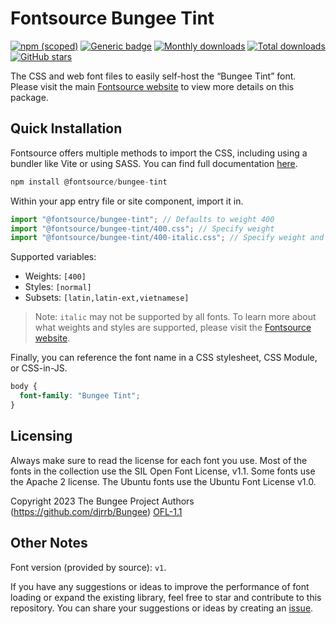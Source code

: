 # Fontsource Bungee Tint

[![npm (scoped)](https://img.shields.io/npm/v/@fontsource/bungee-tint?color=brightgreen)](https://www.npmjs.com/package/@fontsource/bungee-tint) [![Generic badge](https://img.shields.io/badge/fontsource-passing-brightgreen)](https://github.com/fontsource/fontsource) [![Monthly downloads](https://badgen.net/npm/dm/@fontsource/bungee-tint)](https://github.com/fontsource/fontsource) [![Total downloads](https://badgen.net/npm/dt/@fontsource/bungee-tint)](https://github.com/fontsource/fontsource) [![GitHub stars](https://img.shields.io/github/stars/fontsource/fontsource.svg?style=social&label=Star)](https://github.com/fontsource/fontsource/stargazers)

The CSS and web font files to easily self-host the “Bungee Tint” font. Please visit the main [Fontsource website](https://fontsource.org/fonts/bungee-tint) to view more details on this package.

## Quick Installation

Fontsource offers multiple methods to import the CSS, including using a bundler like Vite or using SASS. You can find full documentation [here](https://fontsource.org/docs/getting-started/introduction).

```javascript
npm install @fontsource/bungee-tint
```

Within your app entry file or site component, import it in.

```javascript
import "@fontsource/bungee-tint"; // Defaults to weight 400
import "@fontsource/bungee-tint/400.css"; // Specify weight
import "@fontsource/bungee-tint/400-italic.css"; // Specify weight and style
```

Supported variables:
- Weights: `[400]`
- Styles: `[normal]`
- Subsets: `[latin,latin-ext,vietnamese]`

> Note: `italic` may not be supported by all fonts. To learn more about what weights and styles are supported, please visit the [Fontsource website](https://fontsource.org/fonts/bungee-tint).

Finally, you can reference the font name in a CSS stylesheet, CSS Module, or CSS-in-JS.

```css
body {
  font-family: "Bungee Tint";
}
```

## Licensing
Always make sure to read the license for each font you use. Most of the fonts in the collection use the SIL Open Font License, v1.1. Some fonts use the Apache 2 license. The Ubuntu fonts use the Ubuntu Font License v1.0.

Copyright 2023 The Bungee Project Authors (https://github.com/djrrb/Bungee)
[OFL-1.1](https://openfontlicense.org)

## Other Notes
Font version (provided by source): `v1`.

If you have any suggestions or ideas to improve the performance of font loading or expand the existing library, feel free to star and contribute to this repository. You can share your suggestions or ideas by creating an [issue](https://github.com/fontsource/fontsource/issues).